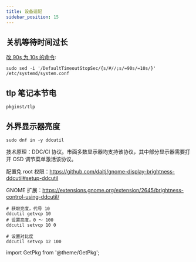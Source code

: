 ```yaml
---
title: 设备适配
sidebar_position: 15
---
```


## 关机等待时间过长

[改 90s 为 10s 的命令](https://zhuanlan.zhihu.com/p/256481066):

    sudo sed -i '/DefaultTimeoutStopSec/{s/#//;s/=90s/=10s/}' /etc/systemd/system.conf

## tlp 笔记本节电

    pkginst/tlp

<!--
## AppImage 集成

[rpm 下载](https://github.com/TheAssassin/AppImageLauncher/releases/latest#:~:text=x86_64.rpm)
|
[deb 下载](https://github.com/TheAssassin/AppImageLauncher/releases/latest#:~:text=bionic_amd64.deb)
-->

## 外界显示器亮度

    sudo dnf in -y ddcutil

技术原理：DDC/CI 协议。市面多数显示器均支持该协议，其中部分显示器需要打开 OSD 调节菜单激活该协议。

配置免 root 权限：https://github.com/daitj/gnome-display-brightness-ddcutil#setup-ddcutil

GNOME 扩展：https://extensions.gnome.org/extension/2645/brightness-control-using-ddcutil/

```shell
# 获取亮度，代号 10
ddcutil getvcp 10
# 设置亮度，0 ～ 100
ddcutil setvcp 10 0

# 设置对比度
ddcutil setvcp 12 100
```

import GetPkg from '@theme/GetPkg';
